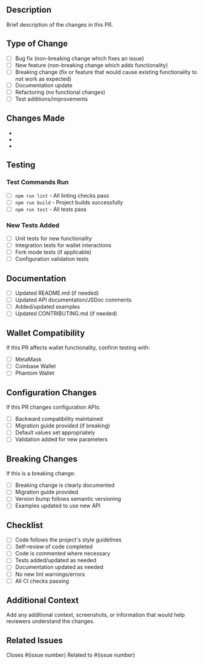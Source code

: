 ## Description

Brief description of the changes in this PR.

## Type of Change

- [ ] Bug fix (non-breaking change which fixes an issue)
- [ ] New feature (non-breaking change which adds functionality)
- [ ] Breaking change (fix or feature that would cause existing functionality to not work as expected)
- [ ] Documentation update
- [ ] Refactoring (no functional changes)
- [ ] Test additions/improvements

## Changes Made

- 
- 
- 

## Testing

### Test Commands Run
- [ ] `npm run lint` - All linting checks pass
- [ ] `npm run build` - Project builds successfully  
- [ ] `npm run test` - All tests pass

### New Tests Added
- [ ] Unit tests for new functionality
- [ ] Integration tests for wallet interactions
- [ ] Fork mode tests (if applicable)
- [ ] Configuration validation tests

## Documentation

- [ ] Updated README.md (if needed)
- [ ] Updated API documentation/JSDoc comments
- [ ] Added/updated examples
- [ ] Updated CONTRIBUTING.md (if needed)

## Wallet Compatibility

If this PR affects wallet functionality, confirm testing with:
- [ ] MetaMask
- [ ] Coinbase Wallet
- [ ] Phantom Wallet

## Configuration Changes

If this PR changes configuration APIs:
- [ ] Backward compatibility maintained
- [ ] Migration guide provided (if breaking)
- [ ] Default values set appropriately
- [ ] Validation added for new parameters

## Breaking Changes

If this is a breaking change:
- [ ] Breaking change is clearly documented
- [ ] Migration guide provided
- [ ] Version bump follows semantic versioning
- [ ] Examples updated to use new API

## Checklist

- [ ] Code follows the project's style guidelines
- [ ] Self-review of code completed
- [ ] Code is commented where necessary
- [ ] Tests added/updated as needed
- [ ] Documentation updated as needed
- [ ] No new lint warnings/errors
- [ ] All CI checks passing

## Additional Context

Add any additional context, screenshots, or information that would help reviewers understand the changes.

## Related Issues

Closes #(issue number)
Related to #(issue number)
